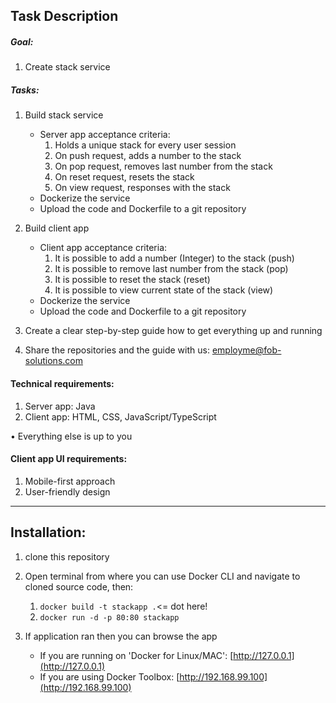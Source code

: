 ## Task Description
##### Goal:
1. Create stack service

##### Tasks:
1. Build stack service
    * Server app acceptance criteria:
        1. Holds a unique stack for every user session
        2. On push request, adds a number to the stack
        3. On pop request, removes last number from the stack
        4. On reset request, resets the stack
        5. On view request, responses with the stack
    * Dockerize the service
    * Upload the code and Dockerfile to a git repository

2. Build client app
    * Client app acceptance criteria:
        1. It is possible to add a number (Integer) to the stack (push)
        2. It is possible to remove last number from the stack (pop)
        3. It is possible to reset the stack (reset)
        4. It is possible to view current state of the stack (view)
    * Dockerize the service
    * Upload the code and Dockerfile to a git repository
3. Create a clear step-by-step guide how to get everything up and running
4. Share the repositories and the guide with us: employme@fob-solutions.com

#### Technical requirements:
1. Server app: Java
2. Client app: HTML, CSS, JavaScript/TypeScript

• Everything else is up to you

#### Client app UI requirements:
1. Mobile-first approach
2. User-friendly design

***************************
## Installation:
1. clone this repository
2. Open terminal from where you can use Docker CLI and navigate to cloned source code, then:
    1. `docker build -t stackapp .`<= dot here!
    2. `docker run -d -p 80:80 stackapp`

3. If application ran then you can browse the app
    * If you are running on 'Docker for Linux/MAC': [http://127.0.0.1](http://127.0.0.1)
    * If you are using Docker Toolbox: [http://192.168.99.100](http://192.168.99.100)